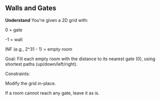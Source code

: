 ## Walls and Gates
**Understand**
You're given a 2D grid with:

0 = gate

-1 = wall

INF (e.g., 2^31 - 1) = empty room

Goal:
Fill each empty room with the distance to its nearest gate (0), using shortest paths (up/down/left/right).

Constraints:

Modify the grid in-place.

If a room cannot reach any gate, leave it as is.

